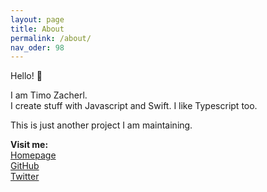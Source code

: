 ```yaml
---
layout: page
title: About
permalink: /about/
nav_oder: 98
---
```


Hello! 👋

I am Timo Zacherl.  
I create stuff with Javascript and Swift. I like Typescript too.

This is just another project I am maintaining.

**Visit me:**  
<i class="fas fa-globe"></i> <a href="https://timozacherl.com" target="_blank">Homepage</a>  
<i class="fab fa-github"></i> <a href="https://github.com/timozacherl" target="_blank">GitHub</a>  
<i class="fab fa-twitter"></i> <a href="https://twitter.com/timoxdev" target="_blank">Twitter</a>  
